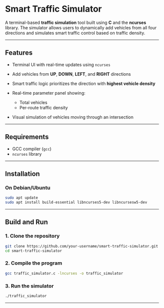 #  Smart Traffic Simulator

A terminal-based **traffic simulation** tool built using **C** and the **ncurses** library. The simulator allows users to dynamically add vehicles from all four directions and simulates smart traffic control based on traffic density.

---

##  Features

* Terminal UI with real-time updates using `ncurses`
* Add vehicles from **UP**, **DOWN**, **LEFT**, and **RIGHT** directions
* Smart traffic logic prioritizes the direction with **highest vehicle density**
* Real-time parameter panel showing:

  * Total vehicles
  * Per-route traffic density
* Visual simulation of vehicles moving through an intersection

---
##  Requirements

* GCC compiler (`gcc`)
* `ncurses` library

---
##  Installation

### On Debian/Ubuntu

```bash
sudo apt update
sudo apt install build-essential libncurses5-dev libncursesw5-dev
```

---

## Build and Run

### 1. Clone the repository

```bash
git clone https://github.com/your-username/smart-traffic-simulator.git
cd smart-traffic-simulator
```

### 2. Compile the program

```bash
gcc traffic_simulator.c -lncurses -o traffic_simulator
```

### 3. Run the simulator

```bash
./traffic_simulator
```

---
